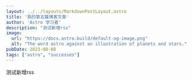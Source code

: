 ```yaml
---
layout: ../../layouts/MarkdownPostLayout.astro
title: '我的第五篇博客文章'
author: 'Astro 学习者'
description: "测试新增rss"
image:
  url: "https://docs.astro.build/default-og-image.png"
  alt: "The word astro against an illustration of planets and stars."
pubDate: 2023-08-08
tags: ["astro", "successes"]
---
```

测试新增rss